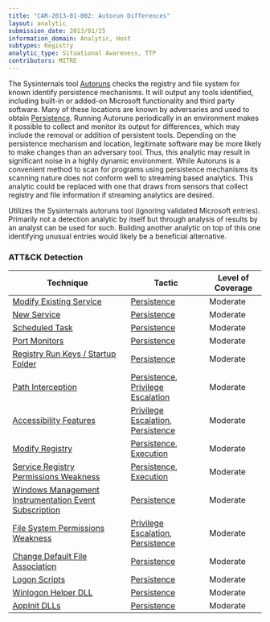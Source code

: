 ```yaml
---
title: "CAR-2013-01-002: Autorun Differences"
layout: analytic
submission_date: 2013/01/25
information_domain: Analytic, Host
subtypes: Registry
analytic_type: Situational Awareness, TTP
contributors: MITRE
---
```


The Sysinternals tool [Autoruns](../sensors/autorums) checks the registry and file system for known identify persistence mechanisms. It will output any tools identified, including built-in or added-on Microsoft functionality and third party software. Many of these locations are known by adversaries and used to obtain [Persistence](https://attack.mitre.org/tactics/TA0003). Running Autoruns periodically in an environment makes it possible to collect and monitor its output for differences, which may include the removal or addition of persistent tools. Depending on the persistence mechanism and location, legitimate software may be more likely to make changes than an adversary tool. Thus, this analytic may result in significant noise in a highly dynamic environment. While Autoruns is a convenient method to scan for programs using persistence mechanisms its scanning nature does not conform well to streaming based analytics. This analytic could be replaced with one that draws from sensors that collect registry and file information if streaming analytics are desired.

Utilizes the Sysinternals autoruns tool (ignoring validated Microsoft entries). Primarily not a detection analytic by itself but through analysis of results by an analyst can be used for such. Building another analytic on top of this one identifying unusual entries would likely be a beneficial alternative.


### ATT&CK Detection

|Technique|Tactic|Level of Coverage|
|---|---|---|
|[Modify Existing Service](https://attack.mitre.org/techniques/T1031/)|[Persistence](https://attack.mitre.org/tactics/TA0003/)|Moderate|
|[New Service](https://attack.mitre.org/techniques/T1050/)|[Persistence](https://attack.mitre.org/tactics/TA0003/)|Moderate|
|[Scheduled Task](https://attack.mitre.org/techniques/T1053/)|[Persistence](https://attack.mitre.org/tactics/TA0003/)|Moderate|
|[Port Monitors](https://attack.mitre.org/techniques/T1013/)|[Persistence](https://attack.mitre.org/tactics/TA0003/)|Moderate|
|[Registry Run Keys / Startup Folder](https://attack.mitre.org/techniques/T1060/)|[Persistence](https://attack.mitre.org/tactics/TA0003/)|Moderate|
|[Path Interception](https://attack.mitre.org/techniques/T1034/)|[Persistence](https://attack.mitre.org/tactics/TA0003/), [Privilege Escalation](https://attack.mitre.org/tactics/TA0004/)|Moderate|
|[Accessibility Features](https://attack.mitre.org/techniques/T1015/)|[Privilege Escalation](https://attack.mitre.org/tactics/TA0004/), [Persistence](https://attack.mitre.org/tactics/TA0003/)|Moderate|
|[Modify Registry](https://attack.mitre.org/techniques/T1112/)|[Persistence](https://attack.mitre.org/tactics/TA0003/), [Execution](https://attack.mitre.org/tactics/TA0002/)|Moderate|
|[Service Registry Permissions Weakness](https://attack.mitre.org/techniques/T1058/)|[Persistence](https://attack.mitre.org/tactics/TA0003/), [Execution](https://attack.mitre.org/tactics/TA0002/)|Moderate|
|[Windows Management Instrumentation Event Subscription](https://attack.mitre.org/techniques/T1084/)|[Persistence](https://attack.mitre.org/tactics/TA0003/)|Moderate|
|[File System Permissions Weakness](https://attack.mitre.org/techniques/T1044/)|[Privilege Escalation](https://attack.mitre.org/tactics/TA0004/), [Persistence](https://attack.mitre.org/tactics/TA0003/)|Moderate|
|[Change Default File Association](https://attack.mitre.org/techniques/T1042/)|[Persistence](https://attack.mitre.org/tactics/TA0003/)|Moderate|
|[Logon Scripts](https://attack.mitre.org/techniques/T1037/)|[Persistence](https://attack.mitre.org/tactics/TA0003/)|Moderate|
|[Winlogon Helper DLL](https://attack.mitre.org/techniques/T1004/)|[Persistence](https://attack.mitre.org/tactics/TA0003/)|Moderate|
|[AppInit DLLs](https://attack.mitre.org/techniques/T1103/)|[Persistence](https://attack.mitre.org/tactics/TA0003/)|Moderate|


